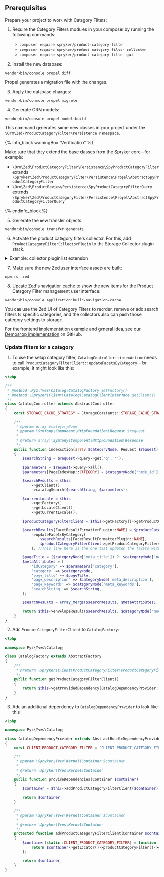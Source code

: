 

## Prerequisites

Prepare your project to work with Category Filters:

1. Require the Category Filters modules in your composer by running the following commands:
   - `composer require spryker/product-category-filter`
   - `composer require spryker/product-category-filter-collector`
   - `composer require spryker/product-category-filter-gui`

2. Install the new database:

```shell
vendor/bin/console propel:diff
```

Propel generates a migration file with the changes.

3. Apply the database changes:

```shell
vendor/bin/console propel:migrate
```

4. Generate ORM models:

```shell
vendor/bin/console propel:model:build
```

This command generates some new classes in your project under the `\Orm\Zed\ProductCategoryFilter\Persistence namespace`.

{% info_block warningBox "Verification" %}

Make sure that they extend the base classes from the Spryker core—for example:

- `\Orm\Zed\ProductCategoryFilter\Persistence\SpyProductCategoryFilter` extends `\Spryker\Zed\ProductCategoryFilter\Persistence\Propel\AbstractSpyProductCategoryFilter`
- `\Orm\Zed\ProductReview\Persistence\SpyProductCategoryFilterQuery` extends `\Spryker\Zed\ProductCategoryFilter\Persistence\Propel\AbstractSpyProductCategoryFilterQuery`

{% endinfo_block %}

5. Generate the new transfer objects:

```shell
vendor/bin/console transfer:generate
```

6. Activate the product category filters collector. For this, add `ProductCategoryFilterCollectorPlugin` to the Storage Collector plugin stack.

<details>
<summary>Example: collector plugin list extension</summary>

```php
<?php

    namespace Pyz\Zed\Collector;

    use Spryker\Zed\Collector\CollectorDependencyProvider as SprykerCollectorDependencyProvider;
    use Spryker\Zed\Kernel\Container;
    use Spryker\Zed\ProductReviewCollector\Communication\Plugin\ProductReviewCollectorSearchPlugin;
    use Spryker\Zed\ProductReviewCollector\Communication\Plugin\ProductAbstractReviewCollectorStoragePlugin;
    // ...

    class CollectorDependencyProvider extends SprykerCollectorDependencyProvider
    {
        /**
         * @param \Spryker\Zed\Kernel\Container $container
         *
         * @return \Spryker\Zed\Kernel\Container
         */
        public function provideBusinessLayerDependencies(Container $container)
        {
            // ...

            $container[static::STORAGE_PLUGINS] = function (Container $container) {
                return [
                    // ...
                    ProductCategoryFilterConfig::RESOURCE_TYPE_PRODUCT_CATEGORY_FILTER => new ProductCategoryFilterCollectorPlugin(),
                ];
            };


            // ...
        }
    }
```

</details>

7. Make sure the new Zed user interface assets are built:

```shell
npm run zed
```

8. Update Zed's navigation cache to show the new items for the Product Category Filter management user interface:

```shell
vendor/bin/console application:build-navigation-cache
```

You can use the Zed UI of Category Filters to reorder, remove or add search filters to specific categories, and the collectors also can push those category settings to storage.

For the frontend implementation example and general idea, see our [Demoshop implementation](https://github.com/spryker/demoshop) on GitHub.

### Update filters for a category

1. To use the setup category filter, `CatalogController::indexAction` needs to call `ProductCategoryFilterClient::updateFacetsByCategory`—for example, it might look like this:

```php
<?php

/**
 * @method \Pyz\Yves\Catalog\CatalogFactory getFactory()
 * @method \Spryker\Client\Catalog\CatalogClientInterface getClient()
 */
class CatalogController extends AbstractController
{
    const STORAGE_CACHE_STRATEGY = StorageConstants::STORAGE_CACHE_STRATEGY_INCREMENTAL;

    /**
     * @param array $categoryNode
     * @param \Symfony\Component\HttpFoundation\Request $request
     *
     * @return array|\Symfony\Component\HttpFoundation\Response
     */
    public function indexAction(array $categoryNode, Request $request)
    {
        $searchString = $request->query->get('q', '');

        $parameters = $request->query->all();
        $parameters[PageIndexMap::CATEGORY] = $categoryNode['node_id'];

        $searchResults = $this
            ->getClient()
            ->catalogSearch($searchString, $parameters);

        $currentLocale = $this
            ->getFactory()
            ->getLocaleClient()
            ->getCurrentLocale();

        $productCategoryFilterClient = $this->getFactory()->getProductCategoryFilterClient();

        $searchResults[FacetResultFormatterPlugin::NAME] = $productCategoryFilterClient
            ->updateFacetsByCategory(
                $searchResults[FacetResultFormatterPlugin::NAME],
                $productCategoryFilterClient->getProductCategoryFiltersForCategoryByLocale($parameters[PageIndexMap::CATEGORY], $currentLocale)
            ); //This line here is the one that updates the facets with the category filters.

        $pageTitle = ($categoryNode['meta_title']) ?: $categoryNode['name'];
        $metaAttributes = [
            'idCategory' => $parameters['category'],
            'category' => $categoryNode,
            'page_title' => $pageTitle,
            'page_description' => $categoryNode['meta_description'],
            'page_keywords' => $categoryNode['meta_keywords'],
            'searchString' => $searchString,
        ];

        $searchResults = array_merge($searchResults, $metaAttributes);

        return $this->envelopeResult($searchResults, $categoryNode['node_id']);
    }
}
```

2. Add `ProductCategoryFilterClient` to `CatalogFactory`:

```php
<?php

namespace Pyz\Yves\Catalog;

class CatalogFactory extends AbstractFactory
{
    /**
     * @return \Spryker\Client\ProductCategoryFilter\ProductCategoryFilterClientInterface
     */
    public function getProductCategoryFilterClient()
    {
        return $this->getProvidedDependency(CatalogDependencyProvider::CLIENT_PRODUCT_CATEGORY_FILTER);
    }
}
```

3. Add an additional dependency to `CatalogDependencyProvider` to look like this:

```php
<?php

namespace Pyz\Yves\Catalog;

class CatalogDependencyProvider extends AbstractBundleDependencyProvider
{
    const CLIENT_PRODUCT_CATEGORY_FILTER = 'CLIENT_PRODUCT_CATEGORY_FILTER';

    /**
     * @param \Spryker\Yves\Kernel\Container $container
     *
     * @return \Spryker\Yves\Kernel\Container
     */
    public function provideDependencies(Container $container)
    {
        $container = $this->addProductCategoryFilterClient($container);

        return $container;
    }

    /**
     * @param \Spryker\Yves\Kernel\Container $container
     *
     * @return \Spryker\Yves\Kernel\Container
     */
    protected function addProductCategoryFilterClient(Container $container)
    {
        $container[static::CLIENT_PRODUCT_CATEGORY_FILTER] = function (Container $container) {
            return $container->getLocator()->productCategoryFilter()->client();
        };

        return $container;
    }
}
```
